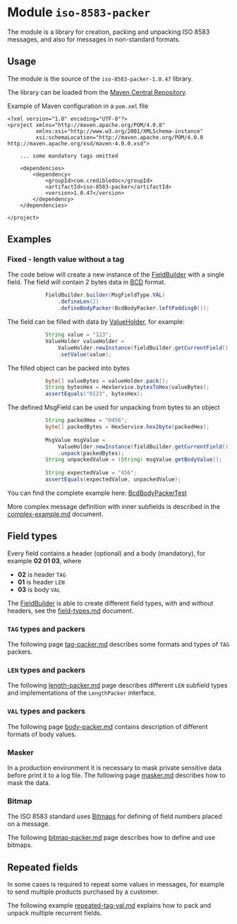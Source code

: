 # Module `iso-8583-packer`

The module is a library for creation, packing and unpacking ISO 8583 messages,
and also for messages in non-standard formats.

## Usage
The module is the source of the `iso-8583-packer-1.0.47` library.

The library can be loaded from the [Maven Central Repository](https://mvnrepository.com/artifact/com.credibledoc/iso-8583-packer).

Example of Maven configuration in a `pom.xml` file

    <?xml version="1.0" encoding="UTF-8"?>
    <project xmlns="http://maven.apache.org/POM/4.0.0"
             xmlns:xsi="http://www.w3.org/2001/XMLSchema-instance"
             xsi:schemaLocation="http://maven.apache.org/POM/4.0.0 http://maven.apache.org/xsd/maven-4.0.0.xsd">
    
        ... some mandatory tags omitted
    
        <dependencies>
            <dependency>
                <groupId>com.credibledoc</groupId>
                <artifactId>iso-8583-packer</artifactId>
                <version>1.0.47</version>
            </dependency>
        </dependencies>
    
    </project>

## Examples

### Fixed - length value without a tag

The code below will create a new instance of the [FieldBuilder](https://github.com/credibledoc/credible-doc/blob/master/iso-8583-packer/src/main/java/com/credibledoc/iso8583packer/FieldBuilder.java) with a single field.
The field will contain 2 bytes data in [BCD](https://en.wikipedia.org/wiki/Binary-coded_decimal) format.

```Java
            FieldBuilder.builder(MsgFieldType.VAL)
                .defineLen(2)
                .defineBodyPacker(BcdBodyPacker.leftPadding0());
```

The field can be filled with data by [ValueHolder](https://github.com/credibledoc/credible-doc/blob/master/iso-8583-packer/src/main/java/com/credibledoc/iso8583packer/ValueHolder.java),
for example:
```Java
            String value = "123";
            ValueHolder valueHolder =
                ValueHolder.newInstance(fieldBuilder.getCurrentField())
                .setValue(value);
```

The filled object can be packed into bytes
```Java
            byte[] valueBytes = valueHolder.pack();
            String bytesHex = HexService.bytesToHex(valueBytes);
            assertEquals("0123", bytesHex);
```

The defined MsgField can be used for unpacking from bytes to an object
```Java
            String packedHex = "0456";
            byte[] packedBytes = HexService.hex2byte(packedHex);
            
            MsgValue msgValue =
                ValueHolder.newInstance(fieldBuilder.getCurrentField())
                .unpack(packedBytes);
            String unpackedValue = (String) msgValue.getBodyValue();
    
            String expectedValue = "456";
            assertEquals(expectedValue, unpackedValue);
```

You can find the complete example here: [BcdBodyPackerTest](https://github.com/credibledoc/credible-doc/blob/master/iso-8583-packer/src/test/java/com/credibledoc/iso8583packer/bcd/BcdBodyPackerTest.java)

More complex message definition with inner subfields is described in the [complex-example.md](doc/complex-example.md) document.

## Field types
Every field contains a header (optional) and a body (mandatory), for example <b>02 01 03</b>, where
* <b>02</b> is header `TAG`
* <b>01</b> is header `LEN`
* <b>03</b> is body `VAL`

The [FieldBuilder](https://github.com/credibledoc/credible-doc/blob/master/iso-8583-packer/src/main/java/com/credibledoc/iso8583packer/FieldBuilder.java)
is able to create different field types, with and without headers, see the [field-types.md](doc/field-types.md) document.

### `TAG` types and packers
The following page [tag-packer.md](doc/tag/tag-packer.md) describes some formats and types of `TAG` packers.

### `LEN` types and packers
The following [length-packer.md](doc/length/length-packer.md) page describes different `LEN` subfield types
and implementations of the `LengthPacker` interface.

### `VAL` types and packers
The following page [body-packer.md](doc/body/body-packer.md) contains description of different formats of body values.

### Masker
In a production environment it is necessary to mask private sensitive data before print it to a log file.
The following page [masker.md](doc/masking/masker.md) describes how to mask the data.

### Bitmap
The ISO 8583 standard uses [Bitmaps](https://en.wikipedia.org/wiki/ISO_8583#Bitmaps) for defining of field numbers placed on a message.

The following [bitmap-packer.md](doc/bitmap/bitmap-packer.md) page describes how to define and use bitmaps.

## Repeated fields
In some cases is required to repeat some values in messages, for example to send multiple products purchased by a customer.

The following example [repeated-tag-val.md](doc/repeated/repeated-tag-val.md)
explains how to pack and unpack multiple recurrent fields.